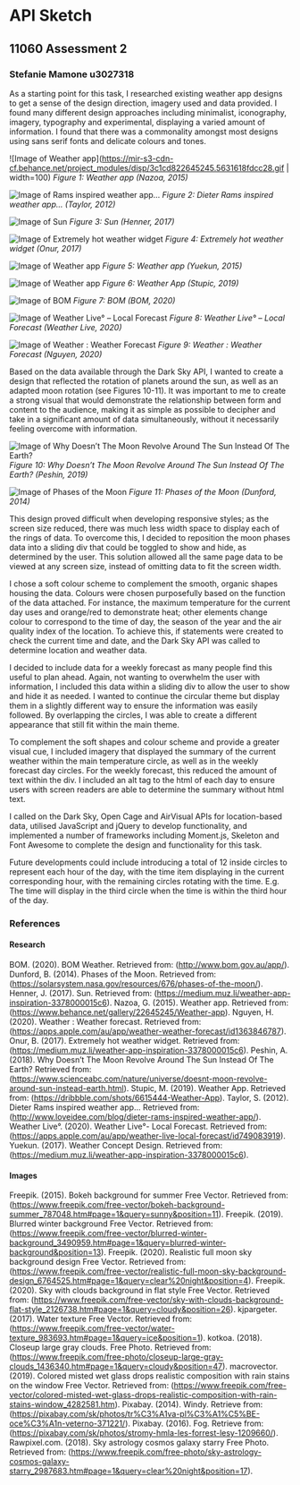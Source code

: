 # API Sketch
## 11060 Assessment 2
### Stefanie Mamone u3027318

As a starting point for this task, I researched existing weather app designs to get a sense of the design direction, imagery used and data provided. I found many different design approaches including minimalist, iconography, imagery, typography and experimental, displaying a varied amount of information. I found that there was a commonality amongst most designs using sans serif fonts and delicate colours and tones.

![Image of Weather app](https://mir-s3-cdn-cf.behance.net/project_modules/disp/3c1cd822645245.5631618fdcc28.gif | width=100)
*_Figure 1: Weather app (Nazoa, 2015)_*

![Image of Rams inspired weather app…](http://www.loveidee.com/blog/wp-content/uploads/2012/07/app.jpg)
*_Figure 2: Dieter Rams inspired weather app… (Taylor, 2012)_*

![Image of Sun](https://miro.medium.com/max/1400/1*jHk9-_uvF3R5Lfo09sbUWA.gif)
*_Figure 3: Sun (Henner, 2017)_*

![Image of Extremely hot weather widget](https://miro.medium.com/max/1400/1*HgDpy5xJZkiFxzM6jkf5BA.png)
*_Figure 4: Extremely hot weather widget (Onur, 2017)_*

![Image of Weather app](https://miro.medium.com/max/1400/1*CKCFdYho7Qsbsms6QvYJpg.png)
*_Figure 5: Weather app (Yuekun, 2015)_*

![Image of Weather app](https://cdn.dribbble.com/users/150724/screenshots/6615444/preview.png)
*_Figure 6: Weather App (Stupic, 2019)_*

![Image of BOM](http://www.bom.gov.au/app/assets/img/screenshots/currentConditions_v2.png?v=1)
*_Figure 7: BOM (BOM, 2020)_*

![Image of Weather Live° – Local Forecast](https://is3-ssl.mzstatic.com/image/thumb/Purple123/v4/5a/0f/35/5a0f358b-cea8-e9b0-d0bc-e062bd156df7/pr_source.jpg/392x696bb.jpg)
*_Figure 8: Weather Live° – Local Forecast (Weather Live, 2020)_*

![Image of Weather : Weather Forecast](https://is3-ssl.mzstatic.com/image/thumb/Purple123/v4/9a/4b/62/9a4b62af-c013-b3f1-bd40-cd3e48864579/mzl.clyrxlvi.jpg/392x696bb.jpg)
*_Figure 9: Weather : Weather Forecast (Nguyen, 2020)_*

Based on the data available through the Dark Sky API, I wanted to create a design that reflected the rotation of planets around the sun, as well as an adapted moon rotation (see Figures 10-11). It was important to me to create a strong visual that would demonstrate the relationship between form and content to the audience, making it as simple as possible to decipher and take in a significant amount of data simultaneously, without it necessarily feeling overcome with information.

![Image of Why Doesn’t The Moon Revolve Around The Sun Instead Of The Earth?](https://www.scienceabc.com/wp-content/uploads/2018/08/earth_sun___moon.jpg)
*_Figure 10: Why Doesn’t The Moon Revolve Around The Sun Instead Of The Earth? (Peshin, 2019)_*

![Image of Phases of the Moon](https://solarsystem.nasa.gov/system/resources/detail_files/676_moon_phases.jpg)
*_Figure 11: Phases of the Moon (Dunford, 2014)_*

This design proved difficult when developing responsive styles; as the screen size reduced, there was much less width space to display each of the rings of data. To overcome this, I decided to reposition the moon phases data into a sliding div that could be toggled to show and hide, as determined by the user. This solution allowed all the same page data to be viewed at any screen size, instead of omitting data to fit the screen width.

I chose a soft colour scheme to complement the smooth, organic shapes housing the data. Colours were chosen purposefully based on the function of the data attached. For instance, the maximum temperature for the current day uses and orange/red to demonstrate heat; other elements change colour to correspond to the time of day, the season of the year and the air quality index of the location. To achieve this, if statements were created to check the current time and date, and the Dark Sky API was called to determine location and weather data.

I decided to include data for a weekly forecast as many people find this useful to plan ahead. Again, not wanting to overwhelm the user with information, I included this data within a sliding div to allow the user to show and hide it as needed. I wanted to continue the circular theme but display them in a slightly different way to ensure the information was easily followed. By overlapping the circles, I was able to create a different appearance that still fit within the main theme.

To complement the soft shapes and colour scheme and provide a greater visual cue, I included imagery that displayed the summary of the current weather within the main temperature circle, as well as in the weekly forecast day circles. For the weekly forecast, this reduced the amount of text within the div. I included an alt tag to the html of each day to ensure users with screen readers are able to determine the summary without html text.

I called on the Dark Sky, Open Cage and AirVisual APIs for location-based data, utilised JavaScript and jQuery to develop functionality, and implemented a number of frameworks including Moment.js, Skeleton and Font Awesome to complete the design and functionality for this task.

Future developments could include introducing a total of 12 inside circles to represent each hour of the day, with the time item displaying in the current corresponding hour, with the remaining circles rotating with the time. E.g. The time will display in the third circle when the time is within the third hour of the day.

### References
#### Research
BOM. (2020). BOM Weather. Retrieved from: (http://www.bom.gov.au/app/).
Dunford, B. (2014). Phases of the Moon. Retrieved from: (https://solarsystem.nasa.gov/resources/676/phases-of-the-moon/).
Henner, J. (2017). Sun. Retrieved from: (https://medium.muz.li/weather-app-inspiration-3378000015c6).
Nazoa, G. (2015). Weather app. Retrieved from: (https://www.behance.net/gallery/22645245/Weather-app).
Nguyen, H. (2020). Weather : Weather forecast. Retrieved from: (https://apps.apple.com/au/app/weather-weather-forecast/id1363846787).
Onur, B. (2017). Extremely hot weather widget. Retrieved from: (https://medium.muz.li/weather-app-inspiration-3378000015c6).
Peshin, A. (2018). Why Doesn’t The Moon Revolve Around The Sun Instead Of The Earth? Retrieved from: (https://www.scienceabc.com/nature/universe/doesnt-moon-revolve-around-sun-instead-earth.html).
Stupic, M. (2019). Weather App. Retrieved from: (https://dribbble.com/shots/6615444-Weather-App).
Taylor, S. (2012). Dieter Rams inspired weather app… Retrieved from: (http://www.loveidee.com/blog/dieter-rams-inspired-weather-app/).
Weather Live°. (2020). Weather Live°- Local Forecast. Retrieved from: (https://apps.apple.com/au/app/weather-live-local-forecast/id749083919).
Yuekun. (2017). Weather Concept Design. Retrieved from: (https://medium.muz.li/weather-app-inspiration-3378000015c6).

#### Images
Freepik. (2015). Bokeh background for summer Free Vector. Retrieved from: (https://www.freepik.com/free-vector/bokeh-background-summer_787048.htm#page=1&query=sunny&position=11).
Freepik. (2019). Blurred winter background Free Vector. Retrieved from: (https://www.freepik.com/free-vector/blurred-winter-background_3490959.htm#page=1&query=blurred-winter-background&position=13).
Freepik. (2020). Realistic full moon sky background design Free Vector. Retrieved from: (https://www.freepik.com/free-vector/realistic-full-moon-sky-background-design_6764525.htm#page=1&query=clear%20night&position=4).
Freepik. (2020). Sky with clouds background in flat style Free Vector. Retrieved from: (https://www.freepik.com/free-vector/sky-with-clouds-background-flat-style_2126738.htm#page=1&query=cloudy&position=26).
kjpargeter. (2017). Water texture Free Vector. Retrieved from: (https://www.freepik.com/free-vector/water-texture_983693.htm#page=1&query=ice&position=1).
kotkoa. (2018). Closeup large gray clouds. Free Photo. Retrieved from: (https://www.freepik.com/free-photo/closeup-large-gray-clouds_1436340.htm#page=1&query=cloudy&position=47).
macrovector. (2019). Colored misted wet glass drops realistic composition with rain stains on the window Free Vector. Retrieved from: (https://www.freepik.com/free-vector/colored-misted-wet-glass-drops-realistic-composition-with-rain-stains-window_4282581.htm).
Pixabay. (2014). Windy. Retrieve from: (https://pixabay.com/sk/photos/tr%C3%A1va-pl%C3%A1%C5%BE-oce%C3%A1n-veterno-371221/).
Pixabay. (2016). Fog. Retrieve from: (https://pixabay.com/sk/photos/stromy-hmla-les-forrest-lesy-1209660/).
Rawpixel.com. (2018). Sky astrology cosmos galaxy starry Free Photo. Retrieved from: (https://www.freepik.com/free-photo/sky-astrology-cosmos-galaxy-starry_2987683.htm#page=1&query=clear%20night&position=17).